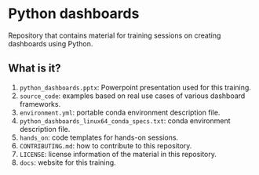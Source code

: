 # Python dashboards

Repository that contains material for training sessions on creating dashboards using Python.

## What is it?

1. `python_dashboards.pptx`: Powerpoint presentation used for this training.
1. `source_code`: examples based on real use cases of various dashboard frameworks.
1. `environment.yml`: portable conda environment description file.
1. `python_dashboards_linux64_conda_specs.txt`: conda environment description file.
1. `hands_on`: code templates for hands-on sessions.
1. `CONTRIBUTING.md`: how to contribute to this repository.
1. `LICENSE`: license information of the material in this repository.
1. `docs`: website for this training.
